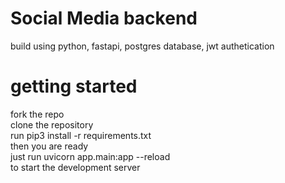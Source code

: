 # Social Media backend
build using python, fastapi, postgres database, jwt authetication

# getting started
fork the repo <br>
clone the repository <br>
run pip3 install -r requirements.txt <br>
then you are ready <br>
just run uvicorn app.main:app --reload <br>
to start the development server